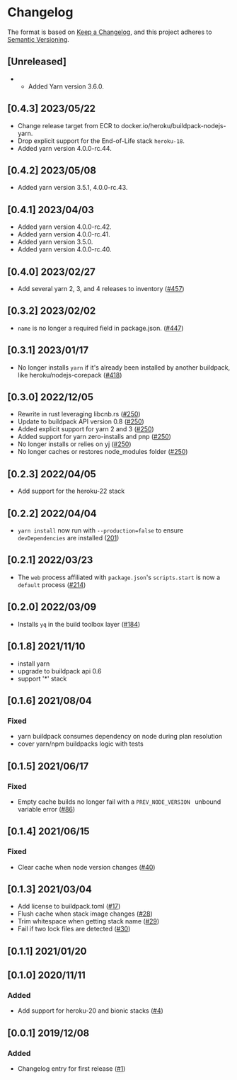 # Changelog
The format is based on [Keep a Changelog](https://keepachangelog.com/en/1.0.0/),
and this project adheres to [Semantic Versioning](https://semver.org/spec/v2.0.0.html).

## [Unreleased]

- - Added Yarn version 3.6.0.
## [0.4.3] 2023/05/22

- Change release target from ECR to docker.io/heroku/buildpack-nodejs-yarn.
- Drop explicit support for the End-of-Life stack `heroku-18`.
- Added yarn version 4.0.0-rc.44.

## [0.4.2] 2023/05/08

- Added yarn version 3.5.1, 4.0.0-rc.43.
## [0.4.1] 2023/04/03

- Added yarn version 4.0.0-rc.42.
- Added yarn version 4.0.0-rc.41.
- Added yarn version 3.5.0.
- Added yarn version 4.0.0-rc.40.

## [0.4.0] 2023/02/27

- Add several yarn 2, 3, and 4 releases to inventory ([#457](https://github.com/heroku/buildpacks-nodejs/pull/457))

## [0.3.2] 2023/02/02

- `name` is no longer a required field in package.json. ([#447](https://github.com/heroku/buildpacks-nodejs/pull/447))

## [0.3.1] 2023/01/17

- No longer installs `yarn` if it's already been installed by another buildpack,
  like heroku/nodejs-corepack ([#418](https://github.com/heroku/buildpacks-nodejs/pull/418))

## [0.3.0] 2022/12/05

- Rewrite in rust leveraging libcnb.rs ([#250](https://github.com/heroku/buildpacks-nodejs/pull/250/files))
- Update to buildpack API version 0.8 ([#250](https://github.com/heroku/buildpacks-nodejs/pull/250/files))
- Added explicit support for yarn 2 and 3 ([#250](https://github.com/heroku/buildpacks-nodejs/pull/250/files))
- Added support for yarn zero-installs and pnp ([#250](https://github.com/heroku/buildpacks-nodejs/pull/250/files))
- No longer installs or relies on yj ([#250](https://github.com/heroku/buildpacks-nodejs/pull/250/files))
- No longer caches or restores node_modules folder ([#250](https://github.com/heroku/buildpacks-nodejs/pull/250/files))

## [0.2.3] 2022/04/05

- Add support for the heroku-22 stack

## [0.2.2] 2022/04/04
- `yarn install` now run with `--production=false` to ensure `devDependencies` are installed ([201](https://github.com/heroku/buildpacks-nodejs/pull/201))

## [0.2.1] 2022/03/23

- The `web` process affiliated with `package.json`'s `scripts.start` is now a `default` process ([#214](https://github.com/heroku/buildpacks-nodejs/pull/214))

## [0.2.0] 2022/03/09

- Installs `yq` in the build toolbox layer ([#184](https://github.com/heroku/buildpacks-nodejs/pull/184))

## [0.1.8] 2021/11/10

- install yarn
- upgrade to buildpack api 0.6
- support '*' stack

## [0.1.6] 2021/08/04
### Fixed
- yarn buildpack consumes dependency on node during plan resolution
- cover yarn/npm buildpacks logic with tests

## [0.1.5] 2021/06/17
### Fixed
- Empty cache builds no longer fail with a `PREV_NODE_VERSION ` unbound variable error ([#86](https://github.com/heroku/buildpacks-node/pull/86))

## [0.1.4] 2021/06/15
### Fixed
- Clear cache when node version changes ([#40](https://github.com/heroku/buildpacks-node/pull/40))

## [0.1.3] 2021/03/04
- Add license to buildpack.toml ([#17](https://github.com/heroku/buildpacks-node/pull/17))
- Flush cache when stack image changes ([#28](https://github.com/heroku/buildpacks-node/pull/28))
- Trim whitespace when getting stack name ([#29](https://github.com/heroku/buildpacks-node/pull/29))
- Fail if two lock files are detected ([#30](https://github.com/heroku/buildpacks-node/pull/30))

## [0.1.1] 2021/01/20

## [0.1.0] 2020/11/11
### Added
- Add support for heroku-20 and bionic stacks ([#4](https://github.com/heroku/nodejs-yarn-buildpack/pull/4))

## [0.0.1] 2019/12/08
### Added
- Changelog entry for first release ([#1](https://github.com/heroku/nodejs-yarn-buildpack/pull/1))
